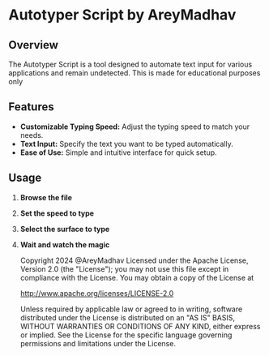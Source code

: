 # Autotyper Script by AreyMadhav

## Overview

The Autotyper Script is a tool designed to automate text input for various applications and remain undetected. This is made for educational purposes only

## Features

- **Customizable Typing Speed:** Adjust the typing speed to match your needs.
- **Text Input:** Specify the text you want to be typed automatically.
- **Ease of Use:** Simple and intuitive interface for quick setup.


## Usage

1. **Browse the file**
2. **Set the speed to type**
3. **Select the surface to type**
4. **Wait and watch the magic**

   Copyright 2024 @AreyMadhav
   Licensed under the Apache License, Version 2.0 (the "License");
   you may not use this file except in compliance with the License.
   You may obtain a copy of the License at

     http://www.apache.org/licenses/LICENSE-2.0

   Unless required by applicable law or agreed to in writing, software
   distributed under the License is distributed on an "AS IS" BASIS,
   WITHOUT WARRANTIES OR CONDITIONS OF ANY KIND, either express or implied.
   See the License for the specific language governing permissions and
   limitations under the License.
